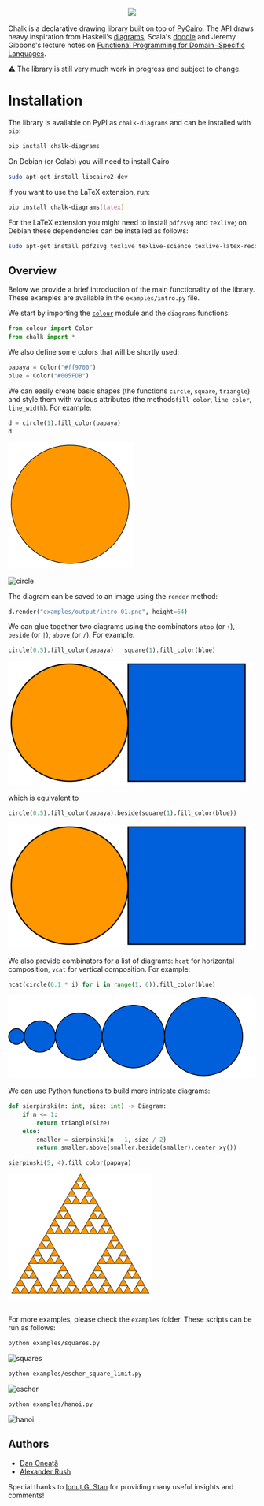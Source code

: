 <p align="center"><img src="https://raw.githubusercontent.com/danoneata/chalk/master/examples/output/logo-sm.png" width=300></p>

Chalk is a declarative drawing library built on top of [PyCairo](https://pycairo.readthedocs.io).
The API draws heavy inspiration from
Haskell's [diagrams](https://diagrams.github.io/),
Scala's [doodle](https://github.com/creativescala/doodle/) and
Jeremy Gibbons's lecture notes on [Functional Programming for Domain−Specific Languages](http://www.cs.ox.ac.uk/publications/publication7583-abstract.html).

⚠️ The library is still very much work in progress and subject to change.

# Installation

The library is available on PyPI as `chalk-diagrams` and can be installed with `pip`:
```bash
pip install chalk-diagrams
```
On Debian (or Colab) you will need to install Cairo

```bash
sudo apt-get install libcairo2-dev
```

If you want to use the LaTeX extension, run:
```bash
pip install chalk-diagrams[latex]
```
For the LaTeX extension you might need to install `pdf2svg` and `texlive`;
on Debian these dependencies can be installed as follows:
```bash
sudo apt-get install pdf2svg texlive texlive-science texlive-latex-recommended texlive-latex-extra
```

## Overview

Below we provide a brief introduction of the main functionality of the library.
These examples are available in the `examples/intro.py` file.

We start by importing the [`colour`](https://github.com/vaab/colour) module and the `diagrams` functions:


```python
from colour import Color
from chalk import *
```

We also define some colors that will be shortly used:


```python
papaya = Color("#ff9700")
blue = Color("#005FDB")
```

We can easily create basic shapes (the functions `circle`, `square`, `triangle`) and style them with various attributes (the methods`fill_color`, `line_color`, `line_width`).
For example:


```python
d = circle(1).fill_color(papaya)
d
```




    
![svg](README_files/README_14_0.svg)
    



![circle](https://raw.githubusercontent.com/danoneata/chalk/master/examples/output/intro-01.png)

The diagram can be saved to an image using the `render` method:


```python
d.render("examples/output/intro-01.png", height=64)
```

We can glue together two diagrams using the combinators `atop` (or `+`), `beside` (or `|`), `above` (or `/`).
For example:


```python
circle(0.5).fill_color(papaya) | square(1).fill_color(blue)
```




    
![svg](README_files/README_19_0.svg)
    



which is equivalent to


```python
circle(0.5).fill_color(papaya).beside(square(1).fill_color(blue))
```




    
![svg](README_files/README_21_0.svg)
    



We also provide combinators for a list of diagrams:
`hcat` for horizontal composition, `vcat` for vertical composition.
For example:


```python
hcat(circle(0.1 * i) for i in range(1, 6)).fill_color(blue)
```




    
![svg](README_files/README_23_0.svg)
    



We can use Python functions to build more intricate diagrams:


```python
def sierpinski(n: int, size: int) -> Diagram:
    if n <= 1:
        return triangle(size)
    else:
        smaller = sierpinski(n - 1, size / 2)
        return smaller.above(smaller.beside(smaller).center_xy())
```


```python
sierpinski(5, 4).fill_color(papaya)
```




    
![svg](README_files/README_26_0.svg)
    




```python

```

For more examples, please check the `examples` folder.
These scripts can be run as follows:

```bash
python examples/squares.py
```

![squares](https://raw.githubusercontent.com/danoneata/chalk/master/examples/output/squares.png)

```bash
python examples/escher_square_limit.py
```

![escher](https://raw.githubusercontent.com/danoneata/chalk/master/examples/output/escher-square-limit.png)

```bash
python examples/hanoi.py
```

![hanoi](https://raw.githubusercontent.com/danoneata/chalk/master/examples/output/hanoi.png)

## Authors

- [Dan Oneață](http://doneata.bitbucket.io/)
- [Alexander Rush](http://rush-nlp.com/)

Special thanks to [Ionuț G. Stan](http://igstan.ro/) for providing many useful insights and comments!
